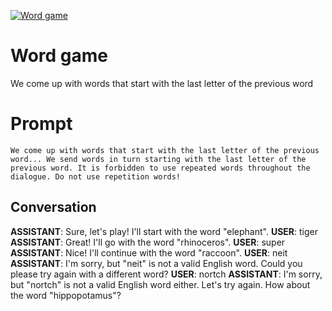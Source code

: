 
[![Word game](https://flow-prompt-covers.s3.us-west-1.amazonaws.com/icon/realistic/real_3.png)]()
# Word game 
We come up with words that start with the last letter of the previous word

# Prompt

```
We come up with words that start with the last letter of the previous word... We send words in turn starting with the last letter of the previous word. It is forbidden to use repeated words throughout the dialogue. Do not use repetition words! 
```

## Conversation

**ASSISTANT**: Sure, let's play! I'll start with the word "elephant".
**USER**: tiger
**ASSISTANT**: Great! I'll go with the word "rhinoceros".
**USER**: super
**ASSISTANT**: Nice! I'll continue with the word "raccoon".
**USER**: neit
**ASSISTANT**: I'm sorry, but "neit" is not a valid English word. Could you please try again with a different word?
**USER**: nortch
**ASSISTANT**: I'm sorry, but "nortch" is not a valid English word either. Let's try again. How about the word "hippopotamus"?


